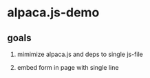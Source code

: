 # alpaca.js-demo



## goals

1. mimimize alpaca.js and deps to single js-file

2. embed form in page with single line

